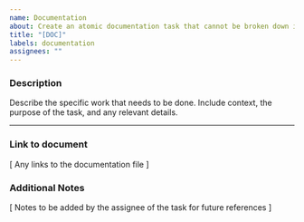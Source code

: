 ```yaml
---
name: Documentation
about: Create an atomic documentation task that cannot be broken down into smaller tasks
title: "[DOC]"
labels: documentation
assignees: ""
---
```


### **Description**

Describe the specific work that needs to be done. Include context, the purpose of the task, and any relevant details.

---

### **Link to document**
[ Any links to the documentation file ]

### **Additional Notes**
[ Notes to be added by the assignee of the task for future references ]
